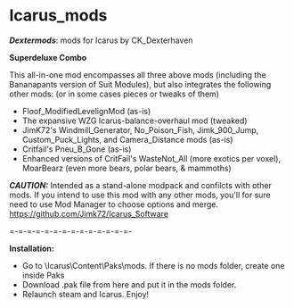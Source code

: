 # Icarus_mods
*__Dextermods__*: mods for Icarus by CK_Dexterhaven

__Superdeluxe Combo__

This all-in-one mod encompasses all three above mods (including the Bananapants version of Suit Modules), but also integrates the following other mods: (or in some cases pieces or tweaks of them)

* Floof_ModifiedLevelignMod (as-is)
* The expansive WZG Icarus-balance-overhaul mod (tweaked)
* JimK72's Windmill_Generator, No_Poison_Fish, Jimk_900_Jump, Custom_Puck_Lights, and Camera_Distance mods (as-is)
* Critfail's Pneu_B_Gone (as-is)
* Enhanced versions of CritFail's WasteNot_All (more exotics per voxel), MoarBearz (even more bears, polar bears, & mammoths)

*__CAUTION:__* Intended as a stand-alone modpack and confilcts with other mods. If you intend to use this mod with any other mods, you'll for sure need to use Mod Manager to choose options and merge. https://github.com/Jimk72/Icarus_Software

=-=-=-=-=-=-=-=-=-=-=-=-=-=-

__Installation:__

* Go to \Icarus\Content\Paks\mods. If there is no mods folder, create one inside Paks
* Download .pak file from here and put it in the mods folder.
* Relaunch steam and Icarus. Enjoy!
